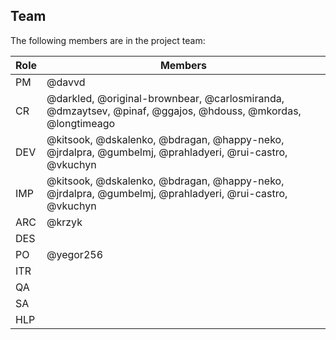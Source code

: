## Team

The following members are in the project team:

Role | Members
---|---
PM | @davvd
CR | @darkled, @original-brownbear, @carlosmiranda, @dmzaytsev, @pinaf, @ggajos, @hdouss, @mkordas, @longtimeago
DEV | @kitsook, @dskalenko, @bdragan, @happy-neko, @jrdalpra, @gumbelmj, @prahladyeri, @rui-castro, @vkuchyn
IMP | @kitsook, @dskalenko, @bdragan, @happy-neko, @jrdalpra, @gumbelmj, @prahladyeri, @rui-castro, @vkuchyn
ARC | @krzyk
DES | 
PO | @yegor256
ITR | 
QA | 
SA | 
HLP | 
